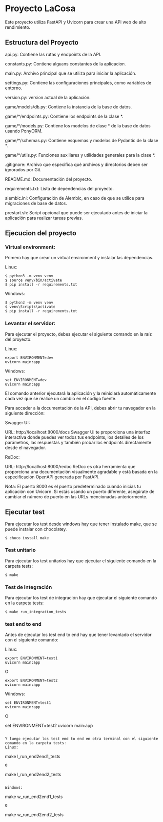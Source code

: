# Proyecto LaCosa

Este proyecto utiliza FastAPI y Uvicorn para crear una API web de alto rendimiento.

## Estructura del Proyecto

api.py: Contiene las rutas y endpoints de la API.

constants.py: Contiene alguans constantes de la aplicacion.

main.py: Archivo principal que se utiliza para iniciar la aplicación.

settings.py: Contiene las configuraciones principales, como variables de entorno.

version.py: version actual de la aplicación.

game/models/db.py: Contiene la instancia de la base de datos.

game/*/endpoints.py: Contiene los endpoints de la clase *.

game/*/models.py: Contiene los modelos de clase * de la base de datos usando PonyORM.

game/*/schemas.py: Contiene esquemas y modelos de Pydantic de la clase *.

game/*/utils.py: Funciones auxiliares y utilidades generales para la clase *.

.gitignore: Archivo que especifica qué archivos y directorios deben ser ignorados por Git.

README.md: Documentación del proyecto.

requirements.txt: Lista de dependencias del proyecto.

alembic.ini: Configuración de Alembic, en caso de que se utilice para migraciones de base de datos.

prestart.sh: Script opcional que puede ser ejecutado antes de iniciar la aplicación para realizar tareas previas.


## Ejecucion del proyecto

### Virtual environment:
Primero hay que crear un virtual environment y instalar las dependencias.

Linux:
```
$ python3 -m venv venv
$ source venv/bin/activate
$ pip install -r requirements.txt
```

Windows:
```
$ python3 -m venv venv
$ venv\Scripts\activate
$ pip install -r requirements.txt
```

### Levantar el servidor:
Para ejecutar el proyecto, debes ejecutar el siguiente comando en la raíz del proyecto:

Linux:
```
export ENVIRONMENT=dev
uvicorn main:app
```

Windows:
```
set ENVIRONMENT=dev
uvicorn main:app
```

El comando anterior ejecutará la aplicación y la reiniciará automáticamente cada vez que se realice un cambio en el código fuente.

Para acceder a la documentación de la API, debes abrir tu navegador en la siguiente dirección:

Swagger UI:

URL: http://localhost:8000/docs
Swagger UI te proporciona una interfaz interactiva donde puedes ver todos tus endpoints, los detalles de los parámetros, las respuestas y también probar los endpoints directamente desde el navegador.

ReDoc:

URL: http://localhost:8000/redoc
ReDoc es otra herramienta que proporciona una documentación visualmente agradable y está basada en la especificación OpenAPI generada por FastAPI.

Nota: El puerto 8000 es el puerto predeterminado cuando inicias tu aplicación con Uvicorn. Si estás usando un puerto diferente, asegúrate de cambiar el número de puerto en las URLs mencionadas anteriormente.

## Ejecutar test
Para ejecutar los test desde windows hay que tener instalado make, que se puede instalar con chocolatey.
```
$ choco install make
```

### Test unitario
Para ejecutar los test unitarios hay que ejecutar el siguiente comando en la carpeta tests:
```
$ make
```

### Test de integración
Para ejecutar los test de integración hay que ejecutar el siguiente comando en la carpeta tests:
```
$ make run_integration_tests
```

### test end to end
Antes de ejecutar los test end to end hay que tener levantado el servidor con el siguiente comando:

Linux:
```
export ENVIRONMENT=test1
uvicorn main:app
```
O
```
export ENVIRONMENT=test2
uvicorn main:app
```

Windows:
```
set ENVIRONMENT=test1
uvicorn main:app
```
O

set ENVIRONMENT=test2
uvicorn main:app
```

Y luego ejecutar los test end to end en otra terminal con el siguiente comando en la carpeta tests:
Linux:
```
make l_run_end2end1_tests
```
O
```
make l_run_end2end2_tests
```

Windows:
```
make w_run_end2end1_tests
```
O
```
make w_run_end2end2_tests
```